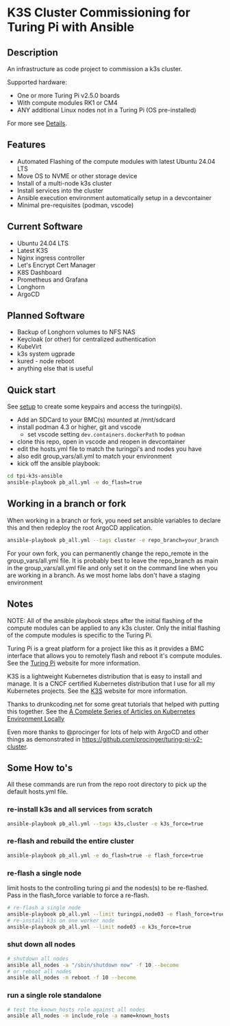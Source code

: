 # K3S Cluster Commissioning for Turing Pi with Ansible

## Description

An infrastructure as code project to commission a k3s cluster.

Supported hardware:
- One or more Turing Pi v2.5.0 boards
- With compute modules RK1 or CM4
- ANY additional Linux nodes not in a Turing Pi (OS pre-installed)

For more see [Details](docs/details.md).

## Features

- Automated Flashing of the compute modules with latest Ubuntu 24.04 LTS
- Move OS to NVME or other storage device
- Install of a multi-node k3s cluster
- Install services into the cluster
- Ansible execution environment automatically setup in a devcontainer
- Minimal pre-requisites (podman, vscode)

## Current Software

- Ubuntu 24.04 LTS
- Latest K3S
- Nginx ingress controller
- Let's Encrypt Cert Manager
- K8S Dashboard
- Prometheus and Grafana
- Longhorn
- ArgoCD

## Planned Software

- Backup of Longhorn volumes to NFS NAS
- Keycloak (or other) for centralized authentication
- KubeVirt
- k3s system ugprade
- kured - node reboot
- anything else that is useful

## Quick start

See [setup](docs/setup.md) to create some keypairs and access the turingpi(s).

- Add an SDCard to your BMC(s) mounted at /mnt/sdcard
- install podman 4.3 or higher, git and vscode
  - set vscode setting `dev.containers.dockerPath` to `podman`
- clone this repo, open in vscode and reopen in devcontainer
- edit the hosts.yml file to match the turingpi's and nodes you have
- also edit group_vars/all.yml to match your environment
- kick off the ansible playbook:

```bash
cd tpi-k3s-ansible
ansible-playbook pb_all.yml -e do_flash=true
```

## Working in a branch or fork

When working in a branch or fork, you need set ansible variables to declare this and then redeploy the root ArgoCD application.

```bash
ansible-playbook pb_all.yml --tags cluster -e repo_branch=your_branch -e repo_remote=your_fork_https_remote
```

For your own fork, you can permanently change the repo_remote in the group_vars/all.yml file. It is probably best to leave the repo_branch as main in the group_vars/all.yml file and only set it on the command line when you are working in a branch. As we most home labs don't have a staging environment

## Notes

NOTE: All of the ansible playbook steps after the initial flashing of the compute modules can be applied to any k3s cluster. Only the initial flashing of the compute modules is specific to the Turing Pi.

Turing Pi is a great platform for a project like this as it provides a BMC interface that allows you to remotely flash and reboot it's compute modules. See the [Turing Pi](https://turingpi.com/) website for more information.

K3S is a lightweight Kubernetes distribution that is easy to install and manage. It is a CNCF certified Kubernetes distribution that I use for all my Kubernetes projects. See the [K3S](https://k3s.io/) website for more information.

Thanks to drunkcoding.net for some great tutorials that helped with putting this together. See the [A Complete Series of Articles on Kubernetes Environment Locally](https://drunkcoding.net/posts/ks-00-series-k8s-setup-local-env-pi-cluster/)

Even more thanks to @procinger for lots of help with ArgoCD and other things as demonstrated in https://github.com/procinger/turing-pi-v2-cluster.

## Some How to's

All these commands are run from the repo root directory to pick up the default hosts.yml file.

### re-install k3s and all services from scratch

```bash
ansible-playbook pb_all.yml --tags k3s,cluster -e k3s_force=true
```

### re-flash and rebuild the entire cluster

```bash
ansible-playbook pb_all.yml -e do_flash=true -e flash_force=true
```

### re-flash a single node

limit hosts to the controlling turing pi and the nodes(s) to be re-flashed. Pass in the flash_force variable to force a re-flash.

```bash
# re-flash a single node
ansible-playbook pb_all.yml --limit turingpi,node03 -e flash_force=true
# re-install k3s on one worker node
ansible-playbook pb_all.yml --limit node03 -e k3s_force=true
```

### shut down all nodes

```bash
# shutdown all nodes
ansible all_nodes -a "/sbin/shutdown now" -f 10 --become
# or reboot all nodes
ansible all_nodes -m reboot -f 10 --become
```

### run a single role standalone

```bash
# test the known_hosts role against all nodes
ansible all_nodes -m include_role -a name=known_hosts
```

